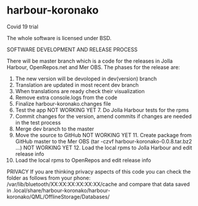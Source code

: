 # harbour-koronako
Covid 19 trial


The whole software is licensed under BSD.

SOFTWARE DEVELOPMENT AND RELEASE PROCESS

There will be master branch which is a code for the releases in Jolla Harbour, OpenRepos.net and Mer OBS. The phases for the release are:

1. The new version will be devoloped in dev(version) branch
2. Translation are updated in most recent dev branch
3. When translations are ready check their visualization
4. Remove extra console.logs from the code
5. Finalize harbour-koronako.changes file
6. Test the app
NOT WORKING YET 7. Do Jolla Harbour tests for the rpms
8. Commit changes for the version, amend commits if changes are needed in the test process
9. Merge dev branch to the master
10. Move the source to GitHub
NOT WORKING YET 11. Create package from GitHub master to the Mer OBS (tar -czvf harbour-koronako-0.0.8.tar.bz2 ...)
NOT WORKING YET 12. Load the local rpms to Jolla Harbour and edit release info
13. Load the local rpms to OpenRepos and edit release info


PRIVACY
If you are thinking privacy aspects of this code you can check the folder as follows from your phone:
/var/lib/bluetooth/XX:XX:XX:XX:XX:XX/cache and compare that data saved in .local/share/harbour-koronako/harbour-koronako/QML/OfflineStorage/Databases/
